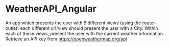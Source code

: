 # WeatherAPI_Angular
An app which presents the user with 6 different views (using the router-outlet) each different url/view should present the user with a City. 
Within each of these views, present the user with the current weather information. Retrieve an API key from https://openweathermap.org/api
